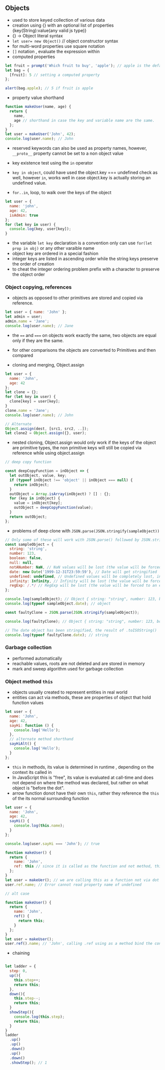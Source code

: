 ## Objects

- used to store keyed collection of various data
- creation using {} with an optional list of properties {key(String):value(any valid js type)}
- {} -> Object literal syntax
- `let user= new Object()` // object constructor syntax
- for multi-word properties use square notation
- `[]` notation , evaluate the expression within
- computed properties

```javascript
let fruit = prompt('Which fruit to buy', 'apple'); // apple is the default value to the prompt
let bag = {
  [fruit]: 5 // setting a computed property
};

alert(bag.apple); // 5 if fruit is apple
```

- property value shorthand

```javascript
function makeUser(name, age) {
  return {
    name,
    age // shorthand in case the key and variable name are the same.
  };
}
let user = makeUser('John', 42);
console.log(user.name); // John
```

- reserved keywords can also be used as property names, however, `__proto__` property cannot be set to a non object value
- key existence test using the `in` operator
- `key in object`, could have used the object.key === undefined check as well, however `in`, works well in case object.key is actually storing an undefined value.

- `for..in`, loop, to walk over the keys of the object

```javascript
let user = {
  name: 'john',
  age: 42,
  isAdmin: true
};
for (let key in user) {
  console.log(key, user[key]);
}
```

- the variable `let key` declaration is a convention only can use `for(let prop in obj)` or any other varaible name
- object key are ordered in a special fashion
- integer keys are listed in ascending order while the string keys preserve the order of creation
- to cheat the integer ordering problem prefix with a character to preserve the object order

### Object copying, references

- objects as opposed to other primitives are stored and copied via reference.

```javascript
let user = { name: 'John' };
let admin = user;
admin.name = 'Jane';
console.log(user.name); // Jane
```

- the `==` and `===` on objects work exactly the same, two objects are equal only if they are the same.
- for other comparisons the objects are converted to Primitives and then compared

- cloning and merging, Object.assign

```javascript
let user = {
  name: 'John',
  age: 42
};
let clone = {};
for (let key in user) {
  clone[key] = user[key];
}
clone.name = 'Jane';
console.log(user.name); // John

// Alternate
Object.assign(dest, [src1, src2, ..]);
let clone2 = Object.assign({}, user);
```

- nested cloning, Object.assign would only work if the keys of the object are primitive types, the non primitive keys will still be copied via reference while using object.assign

```javascript
// deep copy function

const deepCopyFunction = inObject => {
  let outObject, value, key;
  if (typeof inObject !== 'object' || inObject === null) {
    return inObject;
  }
  outObject = Array.isArray(inObject) ? [] : {};
  for (key in inObject) {
    value = inObject[key];
    outObject = deepCopyFunction(value);
  }
  return outObject;
};
```

- problems of deep clone with `JSON.parse(JSON.stringify(sampleObject))`

```javascript
// Only some of these will work with JSON.parse() followed by JSON.stringify()
const sampleObject = {
  string: 'string',
  number: 123,
  boolean: false,
  null: null,
  notANumber: NaN, // NaN values will be lost (the value will be forced to 'null')
  date: new Date('1999-12-31T23:59:59'), // Date will get stringified
  undefined: undefined, // Undefined values will be completely lost, including the key containing the undefined value
  infinity: Infinity, // Infinity will be lost (the value will be forced to 'null')
  regExp: /.*/ // RegExp will be lost (the value will be forced to an empty object {})
};

console.log(sampleObject); // Object { string: "string", number: 123, boolean: false, null: null, notANumber: NaN, date: Date Fri Dec 31 1999 23:59:59 GMT-0500 (Eastern Standard Time), undefined: undefined, infinity: Infinity, regExp: /.*/ }
console.log(typeof sampleObject.date); // object

const faultyClone = JSON.parse(JSON.stringify(sampleObject));

console.log(faultyClone); // Object { string: "string", number: 123, boolean: false, null: null, notANumber: null, date: "2000-01-01T04:59:59.000Z", infinity: null, regExp: {} }

// The date object has been stringified, the result of .toISOString()
console.log(typeof faultyClone.date); // string
```

### Garbage collection

- performed automatically
- reachable values, roots are not deleted and are stored in memory
- mark and sweep algorithm used for garbage collection

### Object method `this`

- objects usually created to represent entities in real world
- entities can act via methods, these are properties of object that hold function values

```javascript
let user = {
  name: 'John',
  age: 42,
  sayHi: function () {
    console.log('Hello');
  },
  // alternate method shorthand
  sayHiAlt() {
    console.log('Hello');
  }
};
```

- `this` in methods, its value is determined in runtime , depending on the context its called in
- In JavaScript this is "free", its value is evaluated at call-time and does not depend on where the method was declared, but rather on what object is "before the dot".
- arrow function donot have their own `this`, rather they reference the `this` of the its normal surrounding function

```javascript
let user = {
  name: 'John',
  age: 42,
  sayHi() {
    console.log(this.name);
  }
};

console.log(user.sayHi === 'John'); // true
```

```javascript
function makeUser() {
  return {
    name: 'John',
    ref: this // since it is called as the function and not method, this is undefined if `use strict` inside a function
  };
}
let user = makeUer(); // we are calling this as a function not via dot notation hence value inside function will be undefined
user.ref.name; // Error cannot read property name of undefined

// alt case

function makeUser() {
  return {
    name: 'John',
    ref() {
      return this;
    }
  };
}
let user = makeUser();
user.ref().name; // 'John', calling .ref using as a method bind the context to the user object
```

- chaining

```javascript

let ladder = {
  step: 0,
  up(){
    this.step++;
    return this;
  },
  down(){
    this.step--;
    return this;
  }
  showStep(){
    console.log(this.step);
    return this;
  }
}
ladder
  .up()
  .up()
  .down()
  .up()
  .down()
  .showStep(); // 1
```

